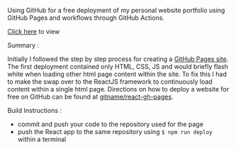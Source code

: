Using GitHub for a free deployment of my personal website portfolio using GitHub Pages and workflows through GitHub Actions.

[Click here](https://saehaana.github.io/) to view 

Summary : 

Initially I followed the step by step process for creating a [GitHub Pages site](https://docs.github.com/en/pages/getting-started-with-github-pages/creating-a-github-pages-site). The first deployment contained only HTML, CSS, JS and would briefly flash white when loading other html page content within the site. To fix this I had to make the swap over to the ReactJS framework to continuously load content within a single html page. Directions on how to deploy a website for free on GitHub can be found at [gitname/react-gh-pages](https://github.com/gitname/react-gh-pages).  

Build Instructions : 

- commit and push your code to the repository used for the page
- push the React app to the same repository using ``` $ npm run deploy ``` within a terminal